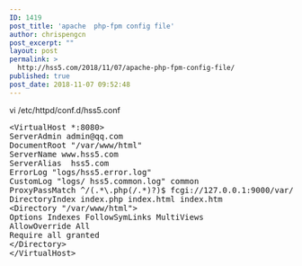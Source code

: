 ```yaml
---
ID: 1419
post_title: 'apache  php-fpm config file'
author: chrispengcn
post_excerpt: ""
layout: post
permalink: >
  http://hss5.com/2018/11/07/apache-php-fpm-config-file/
published: true
post_date: 2018-11-07 09:52:48
---
```

vi /etc/httpd/conf.d/hss5.conf
<pre>&lt;VirtualHost *:8080&gt;
ServerAdmin admin@qq.com
DocumentRoot "/var/www/html"
ServerName www.hss5.com
ServerAlias  hss5.com
ErrorLog "logs/hss5.error.log"
CustomLog "logs/ hss5.common.log" common
ProxyPassMatch ^/(.*\.php(/.*)?)$ fcgi://127.0.0.1:9000/var/www/html/$1
DirectoryIndex index.php index.html index.htm
&lt;Directory "/var/www/html"&gt;
Options Indexes FollowSymLinks MultiViews
AllowOverride All
Require all granted
&lt;/Directory&gt;
&lt;/VirtualHost&gt;</pre>